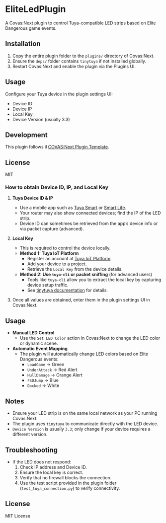 
# EliteLedPlugin

A Covas:Next plugin to control Tuya-compatible LED strips based on Elite Dangerous game events.

## Installation

1. Copy the entire plugin folder to the `plugins/` directory of Covas:Next.
2. Ensure the `deps/` folder contains `tinytuya` if not installed globally.
3. Restart Covas:Next and enable the plugin via the Plugins UI.

## Usage

Configure your Tuya device in the plugin settings UI:
- Device ID
- Device IP
- Local Key
- Device Version (usually 3.3)

## Development

This plugin follows il [COVAS:Next Plugin Template](https://github.com/MaverickMartyn/COVAS-NEXT-Plugin-Template).

## License
MIT

### How to obtain Device ID, IP, and Local Key

1. **Tuya Device ID & IP**
   - Use a mobile app such as [Tuya Smart](https://www.tuya.com/) or [Smart Life](https://www.smartlife.com/).
   - Your router may also show connected devices; find the IP of the LED strip.
   - Device ID can sometimes be retrieved from the app’s device info or via packet capture (advanced).

2. **Local Key**
   - This is required to control the device locally.
   - **Method 1: Tuya IoT Platform**
     - Register an account at [Tuya IoT Platform](https://iot.tuya.com/).
     - Add your device to a project.
     - Retrieve the `Local Key` from the device details.
   - **Method 2: Use `tuya-cli` or packet sniffing** (for advanced users)
     - Tools like `tuya-cli` allow you to extract the local key by capturing device setup traffic.
     - See [tinytuya documentation](https://github.com/jasonacox/tinytuya) for details.

3. Once all values are obtained, enter them in the plugin settings UI in Covas:Next.

## Usage

- **Manual LED Control**
  - Use the `Set LED Color` action in Covas:Next to change the LED color or dynamic scene.
- **Automatic Event Mapping**
  - The plugin will automatically change LED colors based on Elite Dangerous events:
    - `LoadGame` → Green
    - `UnderAttack` → Red Alert
    - `HullDamage` → Orange Alert
    - `FSDJump` → Blue
    - `Docked` → White

## Notes

- Ensure your LED strip is on the same local network as your PC running Covas:Next.
- The plugin uses `tinytuya` to communicate directly with the LED device.
- `Device Version` is usually `3.3`; only change if your device requires a different version.

## Troubleshooting

- If the LED does not respond:
  1. Check IP address and Device ID.
  2. Ensure the local key is correct.
  3. Verify that no firewall blocks the connection.
  4. Use the test script provided in the plugin folder (`test_tuya_connection.py`) to verify connectivity.

## License

MIT License
